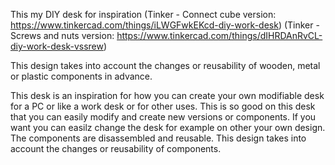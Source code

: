 This my DIY desk for inspiration
(Tinker - Connect cube version: https://www.tinkercad.com/things/iLWGFwkEKcd-diy-work-desk)
(Tinker - Screws and nuts version: https://www.tinkercad.com/things/dIHRDAnRvCL-diy-work-desk-vssrew)

This design takes into account the changes or reusability of wooden, metal or plastic components in advance.

This desk is an inspiration for how you can create your own modifiable desk for a PC or like a work desk or for other uses.
This is so good on this desk that you can easily modify and create new versions or components.
If you want you can easilz change the desk for example on other your own design. The components are disassembled and reusable.
This design takes into account the changes or reusability of components.
